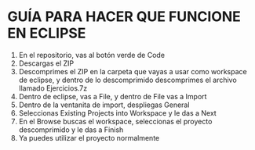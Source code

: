 # GUÍA PARA HACER QUE FUNCIONE EN ECLIPSE
1. En el repositorio, vas al botón verde de Code
2. Descargas el ZIP
3. Descomprimes el ZIP en la carpeta que vayas a usar como workspace de eclipse, y dentro de lo descomprimido descomprimes el archivo llamado Ejercicios.7z
4. Dentro de eclipse, vas a File, y dentro de File vas a Import
5. Dentro de la ventanita de import, despliegas General
6. Seleccionas Existing Projects into Workspace y le das a Next
7. En el Browse buscas el workspace, seleccionas el proyecto descomprimido y le das a Finish
8. Ya puedes utilizar el proyecto normalmente

